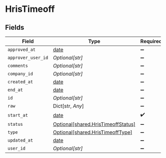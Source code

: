# HrisTimeoff


## Fields

| Field                                                                          | Type                                                                           | Required                                                                       | Description                                                                    |
| ------------------------------------------------------------------------------ | ------------------------------------------------------------------------------ | ------------------------------------------------------------------------------ | ------------------------------------------------------------------------------ |
| `approved_at`                                                                  | [date](https://docs.python.org/3/library/datetime.html#date-objects)           | :heavy_minus_sign:                                                             | N/A                                                                            |
| `approver_user_id`                                                             | *Optional[str]*                                                                | :heavy_minus_sign:                                                             | N/A                                                                            |
| `comments`                                                                     | *Optional[str]*                                                                | :heavy_minus_sign:                                                             | N/A                                                                            |
| `company_id`                                                                   | *Optional[str]*                                                                | :heavy_minus_sign:                                                             | N/A                                                                            |
| `created_at`                                                                   | [date](https://docs.python.org/3/library/datetime.html#date-objects)           | :heavy_minus_sign:                                                             | N/A                                                                            |
| `end_at`                                                                       | [date](https://docs.python.org/3/library/datetime.html#date-objects)           | :heavy_minus_sign:                                                             | N/A                                                                            |
| `id`                                                                           | *Optional[str]*                                                                | :heavy_minus_sign:                                                             | N/A                                                                            |
| `raw`                                                                          | Dict[str, *Any*]                                                               | :heavy_minus_sign:                                                             | N/A                                                                            |
| `start_at`                                                                     | [date](https://docs.python.org/3/library/datetime.html#date-objects)           | :heavy_check_mark:                                                             | N/A                                                                            |
| `status`                                                                       | [Optional[shared.HrisTimeoffStatus]](../../models/shared/hristimeoffstatus.md) | :heavy_minus_sign:                                                             | N/A                                                                            |
| `type`                                                                         | [Optional[shared.HrisTimeoffType]](../../models/shared/hristimeofftype.md)     | :heavy_minus_sign:                                                             | N/A                                                                            |
| `updated_at`                                                                   | [date](https://docs.python.org/3/library/datetime.html#date-objects)           | :heavy_minus_sign:                                                             | N/A                                                                            |
| `user_id`                                                                      | *Optional[str]*                                                                | :heavy_minus_sign:                                                             | N/A                                                                            |